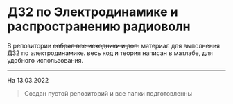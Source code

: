 # ДЗ2 по Электродинамике и распространению радиоволн

В репозитории ~~собрал все исходники и доп.~~ материал для выполнения ДЗ2 по электродинамике. весь код и теория написан в матлабе, для удобного использования. 
___
На 13.03.2022

> Создан пустой репозиторий и все папки подготовленны
